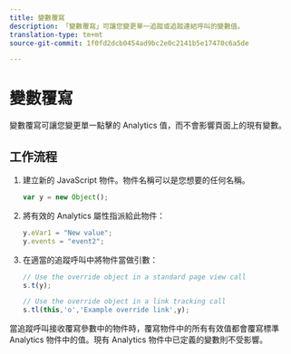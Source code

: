 ```yaml
---
title: 變數覆寫
description: 「變數覆寫」可讓您變更單一追蹤或追蹤連結呼叫的變數值。
translation-type: tm+mt
source-git-commit: 1f0fd2dcb0454ad9bc2e0c2141b5e17470c6a5de

---
```



# 變數覆寫

變數覆寫可讓您變更單一點擊的 Analytics 值，而不會影響頁面上的現有變數。

## 工作流程

1. 建立新的 JavaScript 物件。物件名稱可以是您想要的任何名稱。

   ```js
   var y = new Object();
   ```

2. 將有效的 Analytics 屬性指派給此物件：

   ```js
   y.eVar1 = "New value";
   y.events = "event2";
   ```

3. 在適當的追蹤呼叫中將物件當做引數：

   ```js
   // Use the override object in a standard page view call
   s.t(y);
   
   // Use the override object in a link tracking call
   s.tl(this,'o','Example override link',y);
   ```

當追蹤呼叫接收覆寫參數中的物件時，覆寫物件中的所有有效值都會覆寫標準 Analytics 物件中的值。現有 Analytics 物件中已定義的變數則不受影響。
